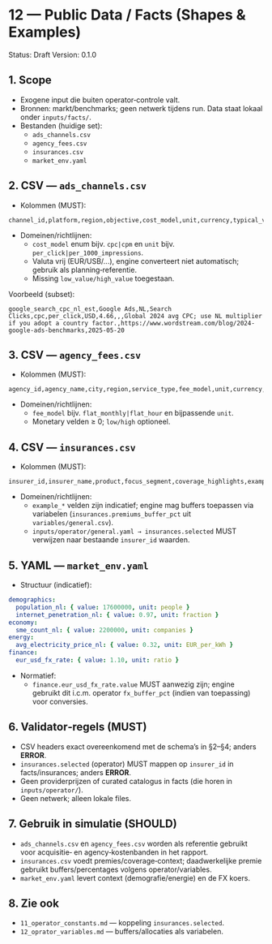 # 12 — Public Data / Facts (Shapes & Examples)

Status: Draft
Version: 0.1.0

## 1. Scope

- Exogene input die buiten operator‑controle valt.
- Bronnen: markt/benchmarks; geen netwerk tijdens run. Data staat lokaal onder `inputs/facts/`.
- Bestanden (huidige set):
  - `ads_channels.csv`
  - `agency_fees.csv`
  - `insurances.csv`
  - `market_env.yaml`

## 2. CSV — `ads_channels.csv`

- Kolommen (MUST):

```csv
channel_id,platform,region,objective,cost_model,unit,currency,typical_value,low_value,high_value,notes,source_url,source_date
```

- Domeinen/richtlijnen:
  - `cost_model` enum bijv. `cpc|cpm` en `unit` bijv. `per_click|per_1000_impressions`.
  - Valuta vrij (EUR/USB/...), engine converteert niet automatisch; gebruik als planning‑referentie.
  - Missing `low_value/high_value` toegestaan.

Voorbeeld (subset):

```csv
google_search_cpc_nl_est,Google Ads,NL,Search Clicks,cpc,per_click,USD,4.66,,,Global 2024 avg CPC; use NL multiplier if you adopt a country factor.,https://www.wordstream.com/blog/2024-google-ads-benchmarks,2025-05-20
```

## 3. CSV — `agency_fees.csv`

- Kolommen (MUST):

```csv
agency_id,agency_name,city,region,service_type,fee_model,unit,currency,value,low_value,high_value,setup_fee_currency,setup_fee_value,notes,source_url,source_date
```

- Domeinen/richtlijnen:
  - `fee_model` bijv. `flat_monthly|flat_hour` en bijpassende `unit`.
  - Monetary velden ≥ 0; `low/high` optioneel.

## 4. CSV — `insurances.csv`

- Kolommen (MUST):

```csv
insurer_id,insurer_name,product,focus_segment,coverage_highlights,example_limit_eur,example_deductible_eur,example_premium_eur_per_month,source_url,notes
```

- Domeinen/richtlijnen:
  - `example_*` velden zijn indicatief; engine mag buffers toepassen via variabelen (`insurances.premiums_buffer_pct` uit `variables/general.csv`).
  - `inputs/operator/general.yaml → insurances.selected` MUST verwijzen naar bestaande `insurer_id` waarden.

## 5. YAML — `market_env.yaml`

- Structuur (indicatief):

```yaml
demographics:
  population_nl: { value: 17600000, unit: people }
  internet_penetration_nl: { value: 0.97, unit: fraction }
economy:
  sme_count_nl: { value: 2200000, unit: companies }
energy:
  avg_electricity_price_nl: { value: 0.32, unit: EUR_per_kWh }
finance:
  eur_usd_fx_rate: { value: 1.10, unit: ratio }
```

- Normatief:
  - `finance.eur_usd_fx_rate.value` MUST aanwezig zijn; engine gebruikt dit i.c.m. operator `fx_buffer_pct` (indien van toepassing) voor conversies.

## 6. Validator‑regels (MUST)

- CSV headers exact overeenkomend met de schema’s in §2–§4; anders **ERROR**.
- `insurances.selected` (operator) MUST mappen op `insurer_id` in facts/insurances; anders **ERROR**.
- Geen providerprijzen of curated catalogus in facts (die horen in `inputs/operator/`).
- Geen netwerk; alleen lokale files.

## 7. Gebruik in simulatie (SHOULD)

- `ads_channels.csv` en `agency_fees.csv` worden als referentie gebruikt voor acquisitie‑ en agency‑kostenbanden in het rapport.
- `insurances.csv` voedt premies/coverage‑context; daadwerkelijke premie gebruikt buffers/percentages volgens operator/variables.
- `market_env.yaml` levert context (demografie/energie) en de FX koers.

## 8. Zie ook

- `11_operator_constants.md` — koppeling `insurances.selected`.
- `12_oprator_variables.md` — buffers/allocaties als variabelen.
